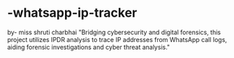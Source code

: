 # -whatsapp-ip-tracker
by- miss shruti charbhai
"Bridging cybersecurity and digital forensics, this project utilizes IPDR analysis to trace IP addresses from WhatsApp call logs, aiding forensic investigations and cyber threat analysis."

